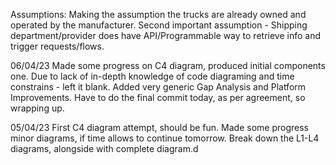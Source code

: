 Assumptions: 
Making the assumption the trucks are already owned and operated by the manufacturer.
Second important assumption - Shipping department/provider does have API/Programmable way to retrieve info and trigger requests/flows.

06/04/23
Made some progress on C4 diagram, produced initial components one.
Due to lack of in-depth knowledge of code diagraming and time constrains - left it blank.
Added very generic Gap Analysis and Platform Improvements.
Have to do the final commit today, as per agreement, so wrapping up.

05/04/23
First C4 diagram attempt, should be fun. 
Made some progress minor diagrams, if time allows to continue tomorrow.
Break down the L1-L4 diagrams, alongside with complete diagram.d
